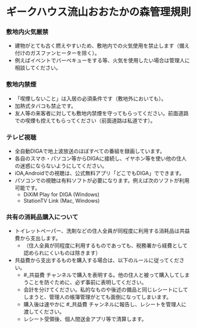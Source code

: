 # ギークハウス流山おおたかの森管理規則

### 敷地内火気厳禁
* 建物がとても古く燃えやすいため、敷地内での火気使用を禁止します（備え付けのガスファンヒーターを除く）。
* 例えばイベントでバーベキューをする等、火気を使用したい場合は管理人に相談してください。

### 敷地内禁煙
* 「喫煙しないこと」は入居の必須条件です（敷地外においても）。
* 加熱式タバコも禁止です。
* 友人等の来客者に対しても敷地内禁煙を守ってもらってください。前面道路での喫煙も控えてもらってください（前面道路は私道です）。

### テレビ視聴
* 全自動DIGAで地上波放送のほぼすべての番組を録画しています。
* 各自のスマホ・パソコン等からDIGAに接続し、イヤホン等を使い他の住人の迷惑にならないようにしてください。
* iOA,Androidでの視聴は、公式無料アプリ「どこでもDIGA」でできます。
* パソコンでの視聴は有料ソフトが必要になります。例えば次のソフトが利用可能です。
  * DiXiM Play for DIGA (Windows)
  * StationTV Link (Mac, Windows)

### 共有の消耗品購入について
* トイレットペーパー、洗剤などの住人全員が同程度に利用する消耗品は共益費から支出します。
  * （住人全員が同程度に利用するものであっても、税務署から経費として認められにくいものは除きます）
* 共益費から支出するものを購入する場合は、以下のルールに従ってください。
  * #_共益費 チャンネルで購入を表明する。他の住人と被って購入してしまうことを防ぐために、必ず事前に表明してください。
  * 会計を分けてください。私的なものや後述の備品と同じレシートにしてしまうと、管理人の帳簿管理がとても面倒になってしまいます。
  * 購入後は速やかに #_共益費 チャンネルに報告し、レシートを管理人に渡してください。
  * レシート受領後、個人間送金アプリ等で清算します。


